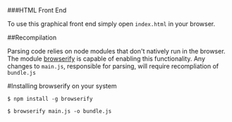 ###HTML Front End

To use this graphical front end simply open ```index.html``` in your browser.

##Recompilation

Parsing code relies on node modules that don't natively run in the browser. The module [browserify](https://github.com/substack/node-browserify) is capable of enabling this functionality. Any changes to ```main.js```, responsible for parsing, will require recompliation of ```bundle.js```

#Installing browserify on your system

```$ npm install -g browserify ```

```$ browserify main.js -o bundle.js```
